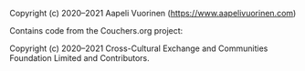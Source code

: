 Copyright (c) 2020–2021 Aapeli Vuorinen (https://www.aapelivuorinen.com)

Contains code from the Couchers.org project:

Copyright (c) 2020–2021 Cross-Cultural Exchange and Communities Foundation
Limited and Contributors.
